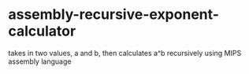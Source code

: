 # assembly-recursive-exponent-calculator
takes in two values, a and b, then calculates a^b recursively
using MIPS assembly language

